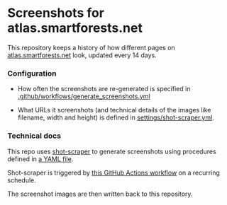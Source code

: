 # Screenshots for atlas.smartforests.net

This repository keeps a history of how different pages on [atlas.smartforests.net](atlas.smartforests.net) look, updated every 14 days.

### Configuration

- How often the screenshots are re-generated is specified in [.github/workflows/generate_screenshots.yml](https://github.com/planetarypraxis/smartforests-screenshots/blob/32a55910fc2cc8f9d9067336aa76a76b02a26cf4/.github/workflows/generate_screenshots.yml#L8)

- What URLs it screenshots (and technical details of the images like filename, width and height) is defined in [settings/shot-scraper.yml](https://github.com/planetarypraxis/smartforests-screenshots/blob/32a55910fc2cc8f9d9067336aa76a76b02a26cf4/settings/shot-scraper.yml#L1-L44).

### Technical docs

This repo uses [shot-scraper](https://github.com/simonw/shot-scraper) to generate screenshots using procedures defined in [a YAML file](settings/shot-scraper.yml).

Shot-scraper is triggered by [this GitHub Actions workflow](.github/workflows/shots.yml) on a recurring schedule.

The screenshot images are then written back to this repository.
